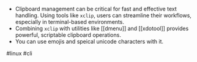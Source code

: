 - Clipboard management can be critical for fast and effective text handling. Using tools like `xclip`, users can streamline their workflows, especially in terminal-based environments.
- Combining `xclip` with utilities like [[dmenu]] and [[xdotool]] provides powerful, scriptable clipboard operations.
- You can use emojis and speical unicode characters with it.

#linux #cli 